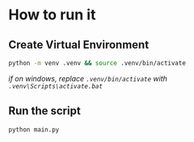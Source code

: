 # How to run it 

## Create Virtual Environment

```bash
python -m venv .venv && source .venv/bin/activate
```
*if on windows, replace `.venv/bin/activate` with `.venv\Scripts\activate.bat`*

## Run the script

```bash
python main.py
```
